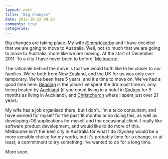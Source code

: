 ```yaml
---
layout: post
title: "Big Changes"
date: 2011-10-22 08:20
comments: true
categories: 
---
```

Big changes are taking place. My wife [@mrsrickerby](http://twitter.com/mrsrickerby) and I have decided that we are going to move to Australia. Well, not so much that we are going to move to Australia, more like we *are* moving. At the start of December 2011. To a city I have never been to before. [Melbourne](http://g.co/maps/2k9vr).

The rationale behind the move is that we would both like to be closer to our families. We're both from New Zealand, and the UK for us was only ever temporary. We've been here 5 years, and it's time to move on. We've had a good time here. [Reading](http://g.co/maps/knxa2) is the place I've spent the 3rd most time in, only being beaten by [Auckland](http://g.co/maps/kyvuq) (if you count living in a hotel in [Sydney](http://g.co/maps/wbjmb) for 9 months as living in Auckland), and [Christchurch](http://g.co/maps/yrk8s) where I spent just over 21 years.

My wife has a job organised there, but I don't. I'm a telco consultant, and have worked for myself for the past 18 months or so doing this, as well as developing iOS applications for myself and the occasional client. I really like software product development, and would like to do more of this. Melbourne isn't the best city in Australia for what I do (Sydney would be a more sensible choice for my work), but it's probably time for a change, or at least, a commitment to try something I've wanted to do for a long time.

More soon.